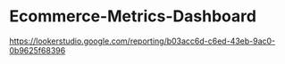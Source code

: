 # Ecommerce-Metrics-Dashboard

https://lookerstudio.google.com/reporting/b03acc6d-c6ed-43eb-9ac0-0b9625f68396
